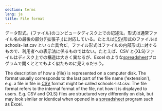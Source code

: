 ```yaml
---
section: terms
lang: ja
title: File format
---
```


データ形式。{ファイル}のコンピュータディスク上での記述法。形式は通常ファイル名の最後の部分(「拡張子」)に対応している。たとえば[CSV](/glossary/ja/terms/csv/)形式のファイルは schools-list.csv といった具合だ。ファイル形式はファイルの内部形式に対するもので、利用者への表示法に係るものではない。たとえば、CSV と{XLS}ファイルはディスク上での構造は大きく異なるが、Excel のような[spreadsheet](/glossary/ja/terms/spreadsheet/)プログラムで開くととてもよく似たものに見えるだろう。

The description of how a {file} is represented on a computer disk. The format usually corresponds to the last part of the file name ('extension'), e.g. a file in file in [CSV](/glossary/en/terms/csv/) format might be called schools-list.csv. The file format refers to the internal format of the file, not how it is displayed to users. E.g. CSV and {XLS} files are structured very differently on disk, but may look similar or identical when opened in a [spreadsheet](/glossary/en/terms/spreadsheet/) program such as Excel.
